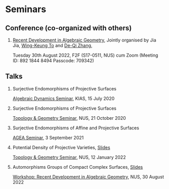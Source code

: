 # Seminars


## Conference (co-organized with others)

1. [Recent Development in Algebraic Geometry](/pdf/20220830_workshop.pdf), Jointly organised by Jia Jia, [Wing-Keung To](https://discovery.nus.edu.sg/454-to-wing-keung) and [De-Qi Zhang](https://blog.nus.edu.sg/matzdq/),

   Tuesday 30th August 2022, F2F (S17-0511, NUS) cum Zoom (Meeting ID: 892 1844 8494 Passcode: 709342)

## Talks

1. Surjective Endomorphisms of Projective Surfaces

   [Algebraic Dynamics Seminar](https://sites.google.com/view/shengmeng/seminars/seminar-on-algebraic-dynamics), KIAS, 15 July 2020

1. Surjective Endomorphisms of Projective Surfaces

   [Topology & Geometry Seminar](https://www.math.nus.edu.sg/category/events/colloquia-seminars/topology-geometry), NUS, 21 October 2020

1. Surjective Endomorphisms of Affine and Projective Surfaces

   [AGEA Seminar](https://sites.google.com/ncts.ntu.edu.tw/agea-seminar), 3 September 2021

1. Potential Density of Projective Varieties, [Slides](/pdf/2022_Jan_NUS.pdf)

   [Topology & Geometry Seminar](https://www.math.nus.edu.sg/category/events/colloquia-seminars/topology-geometry), NUS, 12 January 2022

1. Automorphisms Groups of Compact Complex Surfaces, [Slides](/pdf/2022_Aug_NUS.pdf)

   [Workshop: Recent Development in Algebraic Geometry](https://www.math.nus.edu.sg/wp-content/uploads/sites/4/2022/08/20220830-Poster-Workshop.pdf), NUS, 30 August 2022

